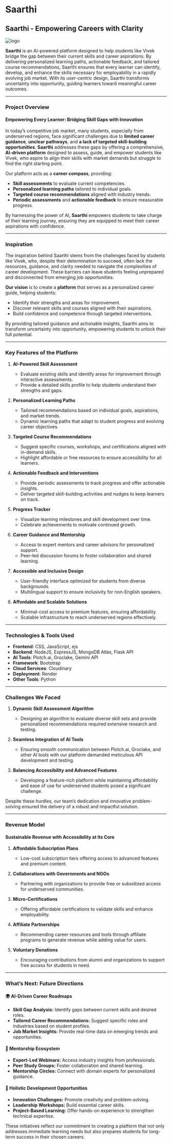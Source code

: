 # Saarthi
## Saarthi - Empowering Careers with Clarity
![logo](Logo_Saarthi.jpeg)

**Saarthi** is an AI-powered platform designed to help students like Vivek bridge the gap between their current skills and career aspirations. By delivering personalized learning paths, actionable feedback, and tailored course recommendations, Saarthi ensures that every learner can identify, develop, and enhance the skills necessary for employability in a rapidly evolving job market. With its user-centric design, Saarthi transforms uncertainty into opportunity, guiding learners toward meaningful career outcomes.

---
### **Project Overview**

#### **Empowering Every Learner: Bridging Skill Gaps with Innovation**
In today’s competitive job market, many students, especially from underserved regions, face significant challenges due to **limited career guidance**, **unclear pathways**, and **a lack of targeted skill-building opportunities**. **Saarthi** addresses these gaps by offering a comprehensive, **AI-driven platform** designed to assess, guide, and empower students like Vivek, who aspire to align their skills with market demands but struggle to find the right starting point.

Our platform acts as a **career compass**, providing:
- **Skill assessments** to evaluate current competencies.
- **Personalized learning paths** tailored to individual goals.
- **Targeted course recommendations** aligned with industry trends.
- **Periodic assessments** and **actionable feedback** to ensure measurable progress.

By harnessing the power of AI, **Saarthi** empowers students to take charge of their learning journey, ensuring they are equipped to meet their career aspirations with confidence.

---
### **Inspiration**
The inspiration behind Saarthi stems from the challenges faced by students like Vivek, who, despite their determination to succeed, often lack the resources, guidance, and clarity needed to navigate the complexities of career development. These barriers can leave students feeling unprepared and disconnected from emerging job opportunities.

**Our vision** is to create a **platform** that serves as a personalized career guide, helping students:
- Identify their strengths and areas for improvement.
- Discover relevant skills and courses aligned with their aspirations.
- Build confidence and competence through targeted interventions.

By providing tailored guidance and actionable insights, Saarthi aims to transform uncertainty into opportunity, empowering students to unlock their full potential.

---
### **Key Features of the Platform**

1. **AI-Powered Skill Assessment**
   - Evaluate existing skills and identify areas for improvement through interactive assessments.
   - Provide a detailed skills profile to help students understand their strengths and gaps.

2. **Personalized Learning Paths**
   - Tailored recommendations based on individual goals, aspirations, and market trends.
   - Dynamic learning paths that adapt to student progress and evolving career objectives.

3. **Targeted Course Recommendations**
   - Suggest specific courses, workshops, and certifications aligned with in-demand skills.
   - Highlight affordable or free resources to ensure accessibility for all learners.

4. **Actionable Feedback and Interventions**
   - Provide periodic assessments to track progress and offer actionable insights.
   - Deliver targeted skill-building activities and nudges to keep learners on track.

5. **Progress Tracker**
   - Visualize learning milestones and skill development over time.
   - Celebrate achievements to motivate continued growth.

6. **Career Guidance and Mentorship**
   - Access to expert mentors and career advisors for personalized support.
   - Peer-led discussion forums to foster collaboration and shared learning.

7. **Accessible and Inclusive Design**
   - User-friendly interface optimized for students from diverse backgrounds.
   - Multilingual support to ensure inclusivity for non-English speakers.

8. **Affordable and Scalable Solutions**
   - Minimal-cost access to premium features, ensuring affordability.
   - Scalable infrastructure to reach underserved regions effectively.

---
### **Technologies & Tools Used**

- **Frontend**: CSS, JavaScript, ejs  
- **Backend**: NodeJS, ExpressJS, MongoDB Atlas, Flask API  
- **AI Tools**: Plotch.ai, Groclake, Gemini API  
- **Framework**: Bootstrap  
- **Cloud Services**: Cloudinary  
- **Deployment**: Render  
- **Other Tools**: Python  

---
### **Challenges We Faced**

1. **Dynamic Skill Assessment Algorithm**
   - Designing an algorithm to evaluate diverse skill sets and provide personalized recommendations required extensive research and testing.

2. **Seamless Integration of AI Tools**
   - Ensuring smooth communication between Plotch.ai, Groclake, and other AI tools with our platform demanded meticulous API development and testing.

3. **Balancing Accessibility and Advanced Features**
   - Developing a feature-rich platform while maintaining affordability and ease of use for underserved students posed a significant challenge.

Despite these hurdles, our team’s dedication and innovative problem-solving ensured the delivery of a robust and impactful solution.

---
### **Revenue Model**

#### **Sustainable Revenue with Accessibility at Its Core**

1. **Affordable Subscription Plans**
   - Low-cost subscription tiers offering access to advanced features and premium content.

2. **Collaborations with Governments and NGOs**
   - Partnering with organizations to provide free or subsidized access for underserved communities.

3. **Micro-Certifications**
   - Offering affordable certifications to validate skills and enhance employability.

4. **Affiliate Partnerships**
   - Recommending career resources and tools through affiliate programs to generate revenue while adding value for users.

5. **Voluntary Donations**
   - Encouraging contributions from alumni and organizations to support free access for students in need.

---
### **What’s Next: Future Directions**

#### 🌍 **AI-Driven Career Roadmaps**
- **Skill Gap Analysis:** Identify gaps between current skills and desired roles.
- **Tailored Career Recommendations:** Suggest specific roles and industries based on student profiles.
- **Job Market Insights:** Provide real-time data on emerging trends and opportunities.

#### 🤝 **Mentorship Ecosystem**
- **Expert-Led Webinars:** Access industry insights from professionals.
- **Peer Study Groups:** Foster collaboration and shared learning.
- **Mentorship Circles:** Connect with domain experts for personalized guidance.

#### 🌟 **Holistic Development Opportunities**
- **Innovation Challenges:** Promote creativity and problem-solving.
- **Leadership Workshops:** Build essential career skills.
- **Project-Based Learning:** Offer hands-on experience to strengthen technical expertise.

These initiatives reflect our commitment to creating a platform that not only addresses immediate learning needs but also prepares students for long-term success in their chosen careers.


